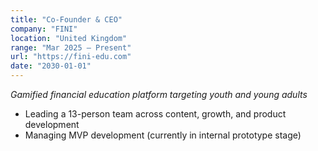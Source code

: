 ```yaml
---
title: "Co-Founder & CEO"
company: "FINI"
location: "United Kingdom"
range: "Mar 2025 – Present"
url: "https://fini-edu.com"
date: "2030-01-01"
---
```

*Gamified financial education platform targeting youth and young adults*

- Leading a 13-person team across content, growth, and product development
- Managing MVP development (currently in internal prototype stage) 